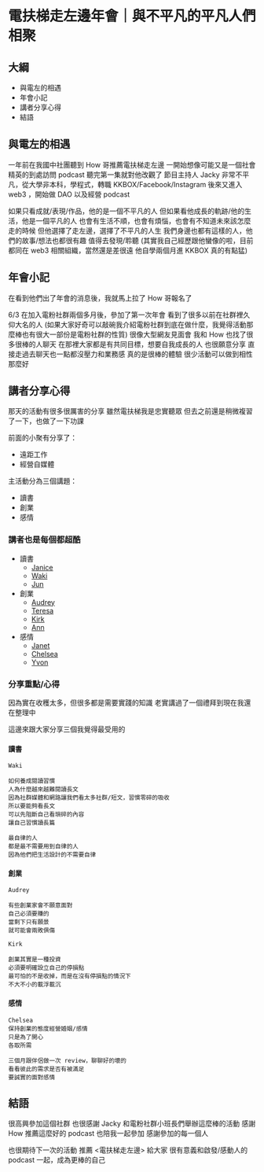 # 電扶梯走左邊年會｜與不平凡的平凡人們相聚

## 大綱

- 與電左的相遇
- 年會小記
- 講者分享心得
- 結語

## 與電左的相遇
一年前在我國中社團聽到 How 哥推薦電扶梯走左邊
一開始想像可能又是一個社會精英的到處訪問 podcast
聽完第一集就對他改觀了
節目主持人 Jacky 非常不平凡，從大學非本科，學程式，轉職
KKBOX/Facebook/Instagram
後來又進入 web3 ，開始做 DAO 以及經營 podcast

如果只看成就/表現/作品，他的是一個不平凡的人
但如果看他成長的軌跡/他的生活，他是一個平凡的人
也會有生活不順，也會有煩惱，也會有不知道未來該怎麼走的時候
但他選擇了走左邊，選擇了不平凡的人生
我們身邊也都有這樣的人，他們的故事/想法也都很有趣
值得去發現/聆聽
(其實我自己經歷跟他蠻像的啦，目前都同在 web3 相關組織，當然還是差很遠
他自學兩個月進 KKBOX 真的有點猛)

## 年會小記

在看到他們出了年會的消息後，我就馬上拉了 How 哥報名了

6/3 在加入電粉社群兩個多月後，參加了第一次年會
看到了很多以前在社群裡久仰大名的人
(如果大家好奇可以敲碗我介紹電粉社群到底在做什麼，我覺得活動那麼棒也有很大一部份是電粉社群的性質)
很像大型網友見面會
我和 How 也找了很多很棒的人聊天
在那裡大家都是有共同目標，想要自我成長的人
也很願意分享
直接走過去聊天也一點都沒壓力和業務感
真的是很棒的體驗
很少活動可以做到相性那麼好

## 講者分享心得

那天的活動有很多很厲害的分享
雖然電扶梯我是忠實聽眾
但去之前還是稍微複習了一下，也做了一下功課

前面的小聚有分享了：

- 遠距工作
- 經營自媒體

主活動分為三個講題：

- 讀書
- 創業
- 感情

### 講者也是每個都超酷
- 讀書
  - [Janice](https://medium.com/cakeresume-tw/cakeresume-talentconnect-podcast-s4ep0-8f6727f42972)
  - [Waki](https://readingoutpost.com/)
  - [Jun](https://www.instagram.com/junlearning/?hl=en)
- 創業
  - [Audrey](https://www.authentic.tw/)
  - [Teresa](https://www.heyday.fitness/)
  - [Kirk](https://firstory.me/)
  - [Ann](https://www.facebook.com/The.Social.Innovation.Company/)
- 感情
  - [Janet](https://www.instagram.com/_janet.lin_/)
  - [Chelsea](https://podcasts.apple.com/tw/podcast/%E5%96%AC%E8%A5%BF%E5%92%96%E5%95%A1%E6%B2%99%E9%BE%8D-coffee-chat-with-chelsea/id1472307000)
  - [Yvon](https://teamy.webflow.io/)

### 分享重點/心得

因為實在收穫太多，但很多都是需要實踐的知識
老實講過了一個禮拜到現在我還在整理中

這邊來跟大家分享三個我覺得最受用的

#### 讀書

```
Waki

如何養成閱讀習慣
人為什麼越來越難閱讀長文
因為社群媒體和網路讓我們看太多社群/短文，習慣零碎的吸收
所以要能夠看長文
可以先阻斷自己看瑣碎的內容
讓自己習慣讀長篇

最自律的人
都是最不需要用到自律的人
因為他們把生活設計的不需要自律
```

#### 創業

```
Audrey

有些創業家會不願意面對
自己必須要賺的
當剩下只有願景
就可能會兩敗俱傷
```

```
Kirk

創業其實是一種投資
必須要明確設立自己的停損點
最可怕的不是收掉，而是在沒有停損點的情況下
不大不小的載浮載沉
```

#### 感情

```
Chelsea
保持創業的態度經營婚姻/感情
只是為了開心
各取所需

三個月跟伴侶做一次 review，聊聊好的壞的
看看彼此的需求是否有被滿足
要誠實的面對感情
```

## 結語
很高興參加這個社群
也很感謝 Jacky 和電粉社群小班長們舉辦這麼棒的活動
感謝 How 推薦這麼好的 podcast 也陪我一起參加
感謝參加的每一個人

也很期待下一次的活動
推薦 <電扶梯走左邊> 給大家
很有意義和啟發/感動人的 podcast
一起，成為更棒的自己